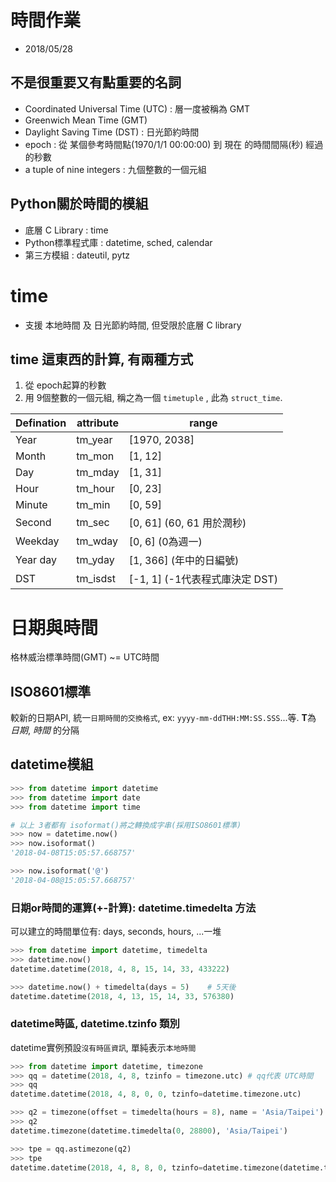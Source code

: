 # 時間作業
- 2018/05/28


## 不是很重要又有點重要的名詞
- Coordinated Universal Time (UTC) : 層一度被稱為 GMT
- Greenwich Mean Time (GMT)
- Daylight Saving Time (DST) : 日光節約時間
- epoch : 從 某個參考時間點(1970/1/1 00:00:00) 到 現在 的時間間隔(秒) 經過的秒數
- a tuple of nine integers : 九個整數的一個元組


## Python關於時間的模組
- 底層 C Library : time
- Python標準程式庫 : datetime, sched, calendar 
- 第三方模組 : dateutil, pytz



# time
- 支援 本地時間 及 日光節約時間, 但受限於底層 C library


## time 這東西的計算, 有兩種方式
1. 從 epoch起算的秒數
2. 用 9個整數的一個元組, 稱之為一個 `timetuple` , 此為 `struct_time`. 

Defination | attribute | range
---------- | --------- | -----------
Year       | tm_year   | [1970, 2038]
Month      | tm_mon    | [1, 12]
Day        | tm_mday   | [1, 31]
Hour       | tm_hour   | [0, 23]
Minute     | tm_min    | [0, 59]
Second     | tm_sec    | [0, 61] (60, 61 用於潤秒)
Weekday    | tm_wday   | [0, 6] (0為週一)
Year day   | tm_yday   | [1, 366] (年中的日編號)
DST        | tm_isdst  | [-1, 1] (-1代表程式庫決定 DST)



# 日期與時間

格林威治標準時間(GMT) ~= UTC時間


## ISO8601標準

較新的日期API, 統一`日期時間的交換格式`, ex: `yyyy-mm-ddTHH:MM:SS.SSS`...等. **T**為 *日期*, *時間* 的分隔


## datetime模組

```py
>>> from datetime import datetime
>>> from datetime import date
>>> from datetime import time

# 以上 3者都有 isoformat()將之轉換成字串(採用ISO8601標準)
>>> now = datetime.now()
>>> now.isoformat()
'2018-04-08T15:05:57.668757'

>>> now.isoformat('@')
'2018-04-08@15:05:57.668757'

```

### 日期or時間的運算(+-計算): datetime.timedelta 方法

可以建立的時間單位有: days, seconds, hours, ...一堆

```py
>>> from datetime import datetime, timedelta
>>> datetime.now()
datetime.datetime(2018, 4, 8, 15, 14, 33, 433222)

>>> datetime.now() + timedelta(days = 5)	# 5天後
datetime.datetime(2018, 4, 13, 15, 14, 33, 576380)
```

### datetime時區, datetime.tzinfo 類別

datetime實例預設`沒有時區資訊`, 單純表示`本地時間`

```py
>>> from datetime import datetime, timezone
>>> qq = datetime(2018, 4, 8, tzinfo = timezone.utc) # qq代表 UTC時間
>>> qq
datetime.datetime(2018, 4, 8, 0, 0, tzinfo=datetime.timezone.utc)

>>> q2 = timezone(offset = timedelta(hours = 8), name = 'Asia/Taipei') # 讓 qq轉換為台灣時區
>>> q2
datetime.timezone(datetime.timedelta(0, 28800), 'Asia/Taipei')

>>> tpe = qq.astimezone(q2)
>>> tpe
datetime.datetime(2018, 4, 8, 8, 0, tzinfo=datetime.timezone(datetime.timedelta(0, 28800), 'Asia/Taipei'))
```
